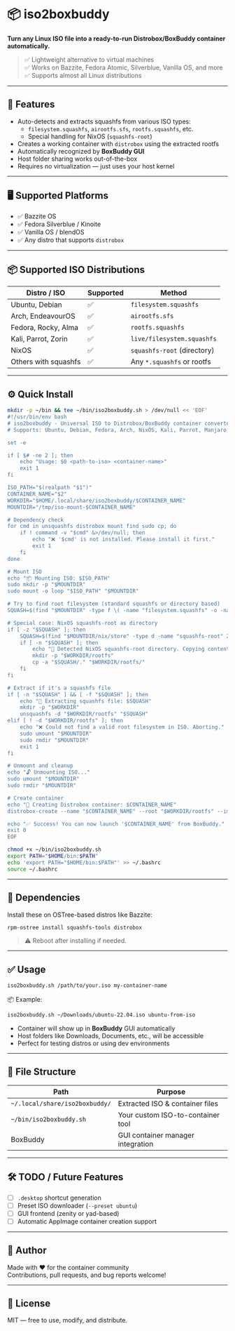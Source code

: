 # 📦 iso2boxbuddy

**Turn any Linux ISO file into a ready-to-run Distrobox/BoxBuddy container automatically.**

> ✅ Lightweight alternative to virtual machines  
> ✅ Works on Bazzite, Fedora Atomic, Silverblue, Vanilla OS, and more  
> ✅ Supports almost all Linux distributions

---

## 🚀 Features

- Auto-detects and extracts squashfs from various ISO types:
  - `filesystem.squashfs`, `airootfs.sfs`, `rootfs.squashfs`, etc.
  - Special handling for NixOS (`squashfs-root`)
- Creates a working container with `distrobox` using the extracted rootfs
- Automatically recognized by **BoxBuddy GUI**
- Host folder sharing works out-of-the-box
- Requires no virtualization — just uses your host kernel

---

## 🖥️ Supported Platforms

- ✅ Bazzite OS
- ✅ Fedora Silverblue / Kinoite
- ✅ Vanilla OS / blendOS
- ✅ Any distro that supports `distrobox`

---

## 📦 Supported ISO Distributions

| Distro / ISO             | Supported | Method                         |
|-------------------------|-----------|--------------------------------|
| Ubuntu, Debian          | ✅        | `filesystem.squashfs`          |
| Arch, EndeavourOS       | ✅        | `airootfs.sfs`                 |
| Fedora, Rocky, Alma     | ✅        | `rootfs.squashfs`              |
| Kali, Parrot, Zorin     | ✅        | `live/filesystem.squashfs`     |
| NixOS                   | ✅        | `squashfs-root` (directory)    |
| Others with squashfs    | ✅        | Any `*.squashfs` or rootfs     |

---

## ⚙️ Quick Install

```bash
mkdir -p ~/bin && tee ~/bin/iso2boxbuddy.sh > /dev/null << 'EOF'
#!/usr/bin/env bash
# iso2boxbuddy - Universal ISO to Distrobox/BoxBuddy container converter
# Supports: Ubuntu, Debian, Fedora, Arch, NixOS, Kali, Parrot, Manjaro, etc.

set -e

if [ $# -ne 2 ]; then
    echo "Usage: $0 <path-to-iso> <container-name>"
    exit 1
fi

ISO_PATH="$(realpath "$1")"
CONTAINER_NAME="$2"
WORKDIR="$HOME/.local/share/iso2boxbuddy/$CONTAINER_NAME"
MOUNTDIR="/tmp/iso-mount-$CONTAINER_NAME"

# Dependency check
for cmd in unsquashfs distrobox mount find sudo cp; do
    if ! command -v "$cmd" &>/dev/null; then
        echo "❌ '$cmd' is not installed. Please install it first."
        exit 1
    fi
done

# Mount ISO
echo "📦 Mounting ISO: $ISO_PATH"
sudo mkdir -p "$MOUNTDIR"
sudo mount -o loop "$ISO_PATH" "$MOUNTDIR"

# Try to find root filesystem (standard squashfs or directory based)
SQUASH=$(find "$MOUNTDIR" -type f \( -name "filesystem.squashfs" -o -name "rootfs.squashfs" -o -name "livecd.squashfs" -o -name "airootfs.sfs" -o -name "live/filesystem" -o -name "*.squashfs" \) 2>/dev/null | head -n 1)

# Special case: NixOS squashfs-root as directory
if [ -z "$SQUASH" ]; then
    SQUASH=$(find "$MOUNTDIR/nix/store" -type d -name "squashfs-root" 2>/dev/null | head -n 1)
    if [ -n "$SQUASH" ]; then
        echo "📂 Detected NixOS squashfs-root directory. Copying contents..."
        mkdir -p "$WORKDIR/rootfs"
        cp -a "$SQUASH/." "$WORKDIR/rootfs/"
    fi
fi

# Extract if it's a squashfs file
if [ -n "$SQUASH" ] && [ -f "$SQUASH" ]; then
    echo "📂 Extracting squashfs file: $SQUASH"
    mkdir -p "$WORKDIR"
    unsquashfs -d "$WORKDIR/rootfs" "$SQUASH"
elif [ ! -d "$WORKDIR/rootfs" ]; then
    echo "❌ Could not find a valid root filesystem in ISO. Aborting."
    sudo umount "$MOUNTDIR"
    sudo rmdir "$MOUNTDIR"
    exit 1
fi

# Unmount and cleanup
echo "🔓 Unmounting ISO..."
sudo umount "$MOUNTDIR"
sudo rmdir "$MOUNTDIR"

# Create container
echo "🐳 Creating Distrobox container: $CONTAINER_NAME"
distrobox-create --name "$CONTAINER_NAME" --root "$WORKDIR/rootfs" --image "" --yes

echo "✅ Success! You can now launch '$CONTAINER_NAME' from BoxBuddy."
exit 0
EOF

chmod +x ~/bin/iso2boxbuddy.sh
export PATH="$HOME/bin:$PATH"
echo 'export PATH="$HOME/bin:$PATH"' >> ~/.bashrc
source ~/.bashrc
```

---

## 🔧 Dependencies

Install these on OSTree-based distros like Bazzite:

```bash
rpm-ostree install squashfs-tools distrobox
```

> ⚠️ Reboot after installing if needed.

---

## ✅ Usage

```bash
iso2boxbuddy.sh /path/to/your.iso my-container-name
```

📦 Example:

```bash
iso2boxbuddy.sh ~/Downloads/ubuntu-22.04.iso ubuntu-from-iso
```

- Container will show up in **BoxBuddy** GUI automatically
- Host folders like Downloads, Documents, etc., will be accessible
- Perfect for testing distros or using dev environments

---

## 📁 File Structure

| Path                                | Purpose                            |
|-------------------------------------|------------------------------------|
| `~/.local/share/iso2boxbuddy/`     | Extracted ISO & container files    |
| `~/bin/iso2boxbuddy.sh`            | Your custom ISO-to-container tool  |
| BoxBuddy                           | GUI container manager integration  |

---

## 🛠 TODO / Future Features

- [ ] `.desktop` shortcut generation
- [ ] Preset ISO downloader (`--preset ubuntu`)
- [ ] GUI frontend (zenity or yad-based)
- [ ] Automatic AppImage container creation support

---

## 👤 Author

Made with ❤️ for the container community  
Contributions, pull requests, and bug reports welcome!

---

## 🪪 License

MIT — free to use, modify, and distribute.

